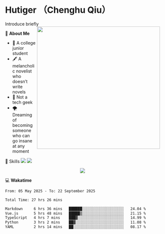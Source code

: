 # Hutiger （Chenghu Qiu）
Introduce briefly
<a href="#">
<img align="right" width="400" src="https://github-readme-stats-tau-lilac-25.vercel.app/api/top-langs/?username=hutiger9&layout=compact&langs_count=8&theme=transparent" />
</a>

💭 **About Me**

- 🏫 A college junior student
- 🖋️ A melancholic novelist who doesn’t write novels
- 🚫 Not a tech geek
- 🌪️ Dreaming of becoming someone who can go insane at any moment


🚀 Skills
![](https://img.shields.io/badge/-python-3e74a2?style=for-the-badge&logo=Python&logoColor=fff)
![](https://img.shields.io/badge/-pytorch-ee4c2c?style=for-the-badge&logo=PyTorch&logoColor=fff)

</p>
    <p align="center">
    <img src="https://profile-counter.glitch.me/{hutiger9}/count.svg" />
</p>


💻 **Wakatime**

<!--START_SECTION:waka-->

```txt
From: 05 May 2025 - To: 22 September 2025

Total Time: 27 hrs 26 mins

Markdown     6 hrs 36 mins   ██████░░░░░░░░░░░░░░░░░░░   24.04 %
Vue.js       5 hrs 48 mins   █████▒░░░░░░░░░░░░░░░░░░░   21.15 %
TypeScript   4 hrs 7 mins    ███▓░░░░░░░░░░░░░░░░░░░░░   14.99 %
Python       3 hrs 2 mins    ██▓░░░░░░░░░░░░░░░░░░░░░░   11.08 %
YAML         2 hrs 14 mins   ██░░░░░░░░░░░░░░░░░░░░░░░   08.17 %
```

<!--END_SECTION:waka-->
